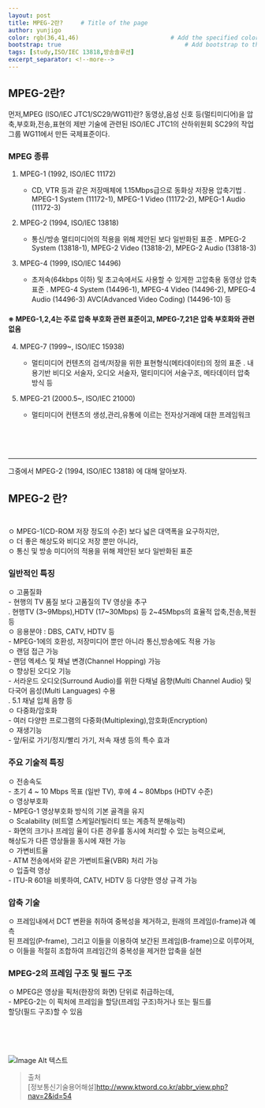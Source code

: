 ```yaml
---
layout: post
title: MPEG-2란?     # Title of the page
author: yunjigo                   
color: rgb(36,41,46)                          # Add the specified color as feature image, and change link colors in post
bootstrap: true                                   # Add bootstrap to the page
tags: [study,ISO/IEC 13818,방송솔루션]
excerpt_separator: <!--more-->
---
```


## MPEG-2란? <br>
      
먼저,MPEG (ISO/IEC JTC1/SC29/WG11)란? 
동영상,음성 신호 등(멀티미디어)을 압축,부호화,전송,표현의 제반 기술에 관련된
ISO/IEC JTC1의 산하위원회 SC29의 작업그룹 WG11에서 만든 국제표준이다.

<!--more-->

### MPEG 종류

      
  1. MPEG-1  (1992, ISO/IEC 11172)
     - CD, VTR 등과 같은 저장매체에 1.15Mbps급으로 동화상 저장용 압축기법
        . MPEG-1 System (11172-1), MPEG-1 Video (11172-2), MPEG-1 Audio (11172-3)

  2. MPEG-2  (1994, ISO/IEC 13818)
     - 통신/방송 멀티미디어의 적용을 위해 제안된 보다 일반화된 표준
        . MPEG-2 System (13818-1), MPEG-2 Video (13818-2), MPEG-2 Audio (13818-3)

  3. MPEG-4  (1999, ISO/IEC 14496)
     - 초저속(64kbps 이하) 및 초고속에서도 사용할 수 있게한 고압축용 동영상 압축 표준
        . MPEG-4 System (14496-1), MPEG-4 Video (14496-2), MPEG-4 Audio (14496-3)
          AVC(Advanced Video Coding) (14496-10) 등

  #### ※ MPEG-1,2,4는 주로 압축 부호화 관련 표준이고, MPEG-7,21은 압축 부호화와 관련 없음

  4. MPEG-7  (1999~, ISO/IEC 15938)
     - 멀티미디어 컨텐츠의 검색/저장을 위한 표현형식(메타데이터)의 정의 표준
        . 내용기반 비디오 서술자, 오디오 서술자, 멀티미디어 서술구조, 메타데이터 압축
          방식 등

  5. MPEG-21  (2000.5~, ISO/IEC 21000)
     - 멀티미디어 컨텐츠의 생성,관리,유통에 이르는 전자상거래에 대한 프레임워크


<br><br><br>


<hr/>  

     
그중에서  MPEG-2  (1994, ISO/IEC 13818) 에 대해 알아보자. 
     

## MPEG-2 란?<br><br>

  ㅇ MPEG-1(CD-ROM 저장 정도의 수준) 보다 넓은 대역폭을 요구하지만,     
  ㅇ 더 좋은 해상도와 비디오 저장 뿐만 아니라,     
  ㅇ 통신 및 방송 미디어의 적용을 위해 제안된 보다 일반화된 표준    




 ### 일반적인 특징     
     
  ㅇ 고품질화        
     - 현행의 TV 품질 보다 고품질의 TV 영상을 추구      
        . 현행TV (3~9Mbps),HDTV (17~30Mbps) 등 2~45Mbps의 효율적 압축,전송,복원 등     
  ㅇ 응용분야 : DBS, CATV, HDTV 등     
     - MPEG-1에의 호환성, 저장미디어 뿐만 아니라 통신,방송에도 적용 가능    
  ㅇ 랜덤 접근 가능     
     - 랜덤 엑세스 및 채널 변경(Channel Hopping) 가능    
  ㅇ 향상된 오디오 기능      
     - 서라운드 오디오(Surround Audio)를 위한 다채널 음향(Multi Channel Audio) 및    
       다국어 음성(Multi Languages) 수용     
        . 5.1 채널 입체 음향 등     
  ㅇ 다중화/암호화     
     - 여러 다양한 프로그램의 다중화(Multiplexing),암호화(Encryption)     
  ㅇ 재생기능      
     - 앞/뒤로 가기/정지/빨리 가기, 저속 재생 등의 특수 효과      

     
 ### 주요 기술적 특징
     
  ㅇ 전송속도    
     -  초기 4 ~ 10 Mbps 목표 (일반 TV), 후에 4 ~ 80Mbps (HDTV 수준)    
  ㅇ 영상부호화    
     -  MPEG-1 영상부호화 방식의 기본 골격을 유지    
  ㅇ Scalability  (비트열 스케일러빌러티 또는 계층적 분해능력)     
     -  화면의 크기나 프레임 율이 다른 경우를 동시에 처리할 수 있는 능력으로써,    
        해상도가 다른 영상들을 동시에 재현 가능    
  ㅇ 가변비트율    
     -  ATM 전송에서와 같은 가변비트율(VBR) 처리 가능     
  ㅇ 입출력 영상    
     -  ITU-R 601을 비롯하여, CATV, HDTV 등 다양한 영상 규격 가능    
      

### 압축 기술   
     
  ㅇ 프레임내에서 DCT 변환을 취하여 중복성을 제거하고, 원래의 프레임(I-frame)과 예측    
     된 프레임(P-frame),  그리고 이들을 이용하여 보간된 프레임(B-frame)으로 이루어져,     
  ㅇ 이들을 적절히 조합하여 프레임간의 중복성을 제거한 압축을 실현    


### MPEG-2의 프레임 구조 및 필드 구조     
     
  ㅇ MPEG은 영상을 픽처(한장의 화면) 단위로 취급하는데,     
     - MPEG-2는 이 픽처에 프레임을 할당(프레임 구조)하거나 또는 필드를      
       할당(필드 구조)할 수 있음     





<br><br><br>

![Image Alt 텍스트](http://app.jjalbang.today/jj1G9.gif)




>출처    
[정보통신기술용어해설]http://www.ktword.co.kr/abbr_view.php?nav=2&id=54
